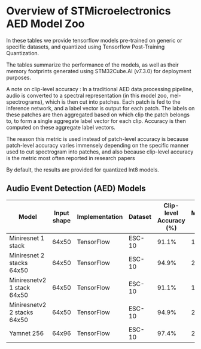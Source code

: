 # Overview of STMicroelectronics AED Model Zoo


In these tables we provide tensorflow models pre-trained on generic or specific datasets, and quantized using Tensorflow Post-Training Quantization.

The tables summarize the performance of the models, as well as their memory footprints generated using STM32Cube.AI (v7.3.0) for deployment purposes.


A note on clip-level accuracy : In a traditional AED data processing pipeline, audio is converted to a spectral representation (in this model zoo, mel-spectrograms), which is then cut into patches. Each patch is fed to the inference network, and a label vector is output for each patch. The labels on these patches are then aggregated based on which clip the patch belongs to, to form a single aggregate label vector for each clip. Accuracy is then computed on these aggregate label vectors.

The reason this metric is used instead of patch-level accuracy is because patch-level accuracy varies immensely depending on the specific manner used to cut spectrogram into patches, and also because clip-level accuracy is the metric most often reported in research papers

By default, the results are provided for quantized Int8 models.

<a name="ic_models"></a>
## Audio Event Detection (AED) Models


| Model                     | Input shape | Implementation | Dataset    | Clip-level Accuracy (%)   | MACCs    (M) | Activation RAM (KiB) | Weights Flash (KiB) | Source
|---------------------------|--------------|-----------------|------------|----------------------|-------------|-----------------------|----------------------|--------
| Miniresnet  1 stack | 64x50 | TensorFlow     | ESC-10    | 91.1%                |   14.5        |   59.6            |   127.8        |    [link](miniresnet/ST_pretrainedmodel_public_dataset/esc10/miniresnet_1stacks_64x50/miniresnet_1stacks_64x50_int8.tflite)
| Miniresnet  2 stacks 64x50 | 64x50 | TensorFlow     | ESC-10    | 94.9%                |   26        |   59.6            |   451.8        |    [link](miniresnet/ST_pretrainedmodel_public_dataset/esc10/miniresnet_2stacks_64x50/miniresnet_2stacks_64x50_int8.tflite)
| Miniresnetv2 1 stack 64x50 | 64x50 |  TensorFlow     | ESC-10    | 91.1%                |   15      |   59.6            |   124.0        |    [link](miniresnetv2/ST_pretrainedmodel_public_dataset/esc10/miniresnetv2_1stacks_64x50/miniresnetv2_1stacks_64x50_int8.tflite)
| Miniresnetv2 2 stacks 64x50 | 64x50 | TensorFlow     | ESC-10    | 94.9%                |   27        |   59.6            |   431.9        |    [link](miniresnetv2/ST_pretrainedmodel_public_dataset/esc10/miniresnetv2_2stacks_64x50/miniresnetv2_2stacks_64x50_int8.tflite)
| Yamnet 256 | 64x96 | TensorFlow     | ESC-10    | 97.4%                |   24        |   109.6            |   135.9      |    [link](yamnet/ST_pretrainedmodel_public_dataset/esc_10/yamnet_256_64x96/yamnet_256_64x96_int8.tflite)
